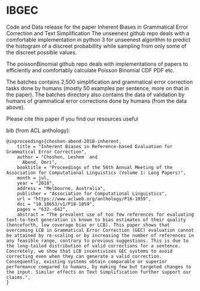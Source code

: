 # IBGEC
Code and Data release for the paper Inherent Biases in Grammatical Error Correction and Text Simplification
The unseenest github repo deals with a comfortable implementation in python 3 for unseenest algorithm to predict the histogram of a discreet probabillity while sampling from only some of the discreet possible values.

The poissonBinomial github repo deals with implementations of papers to efficiently and comfortably calculate Poisson Binomial CDF PDF etc.

The batches contains 2,500 simplification and grammatical error correction tasks done by humans (mostly 50 examples per sentence, more on that in the paper).
The batches directory also contains the data of validation by humans of grammatical error corrections done by humans (from the data above).

Please cite this paper if you find our resources useful

bib (from ACL anthology):
```
@inproceedings{choshen-abend-2018-inherent,
    title = "Inherent Biases in Reference-based Evaluation for Grammatical Error Correction",
    author = "Choshen, Leshem  and
      Abend, Omri",
    booktitle = "Proceedings of the 56th Annual Meeting of the Association for Computational Linguistics (Volume 1: Long Papers)",
    month = jul,
    year = "2018",
    address = "Melbourne, Australia",
    publisher = "Association for Computational Linguistics",
    url = "https://www.aclweb.org/anthology/P18-1059",
    doi = "10.18653/v1/P18-1059",
    pages = "632--642",
    abstract = "The prevalent use of too few references for evaluating text-to-text generation is known to bias estimates of their quality (henceforth, low coverage bias or LCB). This paper shows that overcoming LCB in Grammatical Error Correction (GEC) evaluation cannot be attained by re-scaling or by increasing the number of references in any feasible range, contrary to previous suggestions. This is due to the long-tailed distribution of valid corrections for a sentence. Concretely, we show that LCB incentivizes GEC systems to avoid correcting even when they can generate a valid correction. Consequently, existing systems obtain comparable or superior performance compared to humans, by making few but targeted changes to the input. Similar effects on Text Simplification further support our claims.",
}
```
